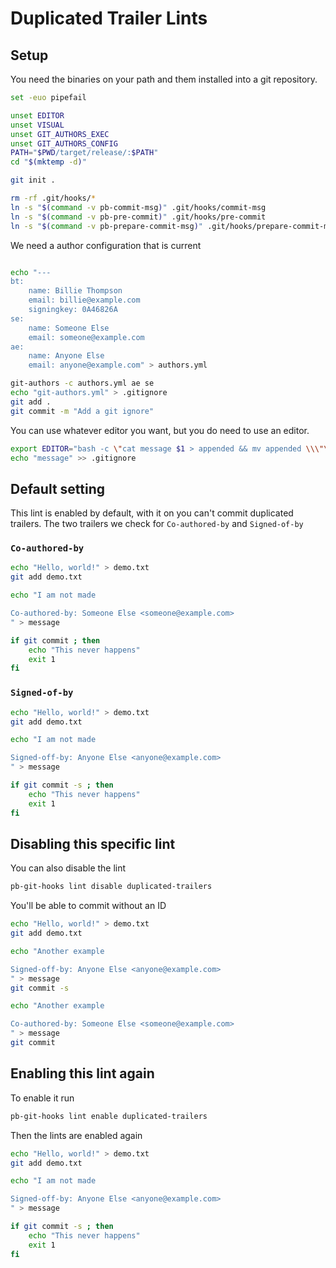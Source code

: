 # Duplicated Trailer Lints

## Setup

You need the binaries on your path and them installed into a git
repository.

``` bash
set -euo pipefail

unset EDITOR
unset VISUAL
unset GIT_AUTHORS_EXEC
unset GIT_AUTHORS_CONFIG
PATH="$PWD/target/release/:$PATH"
cd "$(mktemp -d)"

git init .

rm -rf .git/hooks/*
ln -s "$(command -v pb-commit-msg)" .git/hooks/commit-msg
ln -s "$(command -v pb-pre-commit)" .git/hooks/pre-commit
ln -s "$(command -v pb-prepare-commit-msg)" .git/hooks/prepare-commit-msg
```

We need a author configuration that is current

``` bash

echo "---
bt:
    name: Billie Thompson
    email: billie@example.com
    signingkey: 0A46826A
se:
    name: Someone Else
    email: someone@example.com
ae:
    name: Anyone Else
    email: anyone@example.com" > authors.yml

git-authors -c authors.yml ae se
echo "git-authors.yml" > .gitignore
git add .
git commit -m "Add a git ignore"
```

You can use whatever editor you want, but you do need to use an editor.

```bash
export EDITOR="bash -c \"cat message $1 > appended && mv appended \\\"\\\$1\\\"\""
echo "message" >> .gitignore
```

## Default setting

This lint is enabled by default, with it on you can't commit duplicated trailers. The two trailers we check for `Co-authored-by` and `Signed-of-by` 

### `Co-authored-by`

``` bash
echo "Hello, world!" > demo.txt
git add demo.txt

echo "I am not made

Co-authored-by: Someone Else <someone@example.com>
" > message

if git commit ; then
    echo "This never happens" 
    exit 1
fi
```

### `Signed-of-by`

``` bash
echo "Hello, world!" > demo.txt
git add demo.txt

echo "I am not made

Signed-off-by: Anyone Else <anyone@example.com>
" > message

if git commit -s ; then
    echo "This never happens" 
    exit 1
fi
```

## Disabling this specific lint

You can also disable the lint

``` bash
pb-git-hooks lint disable duplicated-trailers
```

You'll be able to commit without an ID

``` bash
echo "Hello, world!" > demo.txt
git add demo.txt

echo "Another example

Signed-off-by: Anyone Else <anyone@example.com>
" > message
git commit -s

echo "Another example

Co-authored-by: Someone Else <someone@example.com>
" > message
git commit
```

                  
## Enabling this lint again

To enable it run

``` bash
pb-git-hooks lint enable duplicated-trailers
``` 

Then the lints are enabled again

```bash
echo "Hello, world!" > demo.txt
git add demo.txt

echo "I am not made

Signed-off-by: Anyone Else <anyone@example.com>
" > message

if git commit -s ; then
    echo "This never happens" 
    exit 1
fi
```
